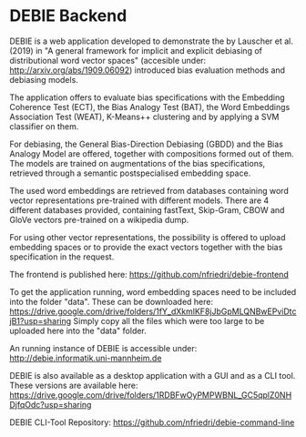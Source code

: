 # DEBIE Backend
DEBIE is a web application developed to demonstrate the by Lauscher et al. (2019) in "A general framework for implicit and explicit debiasing of distributional word vector spaces" (accesible under: http://arxiv.org/abs/1909.06092) introduced bias evaluation methods and debiasing models.

The application offers to evaluate bias specifications with the Embedding Coherence Test (ECT), the Bias Analogy Test (BAT), the Word Embeddings Association Test (WEAT), K-Means++ clustering and by applying a SVM classifier on them.

For debiasing, the General Bias-Direction Debiasing (GBDD) and the Bias Analogy Model are offered, together with compositions formed out of them. The models are trained on augmentations of the bias specifications, retrieved through a semantic postspecialised embedding space.

The used word embeddings are retrieved from databases containing word vector representations pre-trained with different models. There are 4 different databases provided, containing fastText, Skip-Gram, CBOW and GloVe vectors pre-trained on a wikipedia dump.

For using other vector representations, the possibility is offered to upload embedding spaces or to provide the exact vectors together with the bias specification in the request.

The frontend is published here: https://github.com/nfriedri/debie-frontend

To get the application running, word embedding spaces need to be included into the folder "data". These can be downloaded here: https://drive.google.com/drive/folders/1fY_dXkmlKF8jJbGpMLQNBwEPviDtcjB1?usp=sharing
Simply copy all the files which were too large to be uploaded here into the "data" folder.

An running instance of DEBIE is accessible under: http://debie.informatik.uni-mannheim.de

DEBIE is also available as a desktop application with a GUI and as a CLI tool.
These versions are available here: https://drive.google.com/drive/folders/1RDBFwOyPMPWBNL_GC5qplZ0NHDjfqOdc?usp=sharing

DEBIE CLI-Tool Repository: https://github.com/nfriedri/debie-command-line
